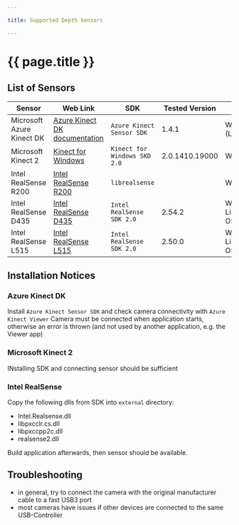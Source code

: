 ```yaml
--- 

title: Supported Depth Sensors

---
```



# {{ page.title }}

## List of Sensors

| Sensor                    | Web Link                                                                                               | SDK                          | Tested Version | OS                |
| ------------------------- | ------------------------------------------------------------------------------------------------------ | ---------------------------- | -------------- | ----------------- |
| Microsoft Azure Kinect DK | [Azure Kinect DK documentation](https://learn.microsoft.com/en-us/azure/kinect-dk/)                    | `Azure Kinect Sensor SDK`    | 1.4.1          | Windows (Linux ?) |
| Microsoft Kinect 2        | [Kinect for Windows](https://learn.microsoft.com/de-de/windows/apps/design/devices/kinect-for-windows) | `Kinect for Windows SKD 2.0` | 2.0.1410.19000 | Windows           |
| Intel RealSense R200       | [Intel RealSense R200](https://www.mouser.com/pdfdocs/intel_realsense_camera_r200.pdf) | `librealsense` |  | Windows          |
| Intel RealSense D435       | [Intel RealSense D435](https://www.intelrealsense.com/depth-camera-d435f/) | `Intel RealSense SDK 2.0` | 2.54.2 | Windows, Linux, OSX           |
| Intel RealSense L515      | [Intel RealSense L515](https://www.intelrealsense.com/lidar-camera-l515/) | `Intel RealSense SDK 2.0` | 2.50.0 | Windows, Linux, OSX           |

## Installation Notices

### Azure Kinect DK

Install `Azure Kinect Sensor SDK` and check camera connectivity with `Azure Kinect Viewer`
Camera must be connected when application starts, otherwise an error is thrown (and not used by another application, e.g. the Viewer app)

### Microsoft Kinect 2

INstalling SDK and connecting sensor should be sufficient

### Intel RealSense

Copy the following dlls from SDK into `external` directory:

* Intel.Realsense.dll
* libpxcclr.cs.dll
* libpxccpp2c.dll
* realsense2.dll

Build application afterwards, then sensor should be available.

## Troubleshooting

* in general, try to connect the camera with the original manufacturer cable to a fast USB3 port
* most cameras have issues if other devices are connected to the same USB-Controller